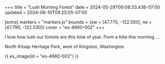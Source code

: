 +++
title = "Lush Morning Forest"
date = 2024-05-29T09:08:33.436-07:00
updated = 2024-06-10T09:25:05-07:00

[extra]
markers = "markers.js"
bounds = {sw = [47.770, -122.550], ne = [47.790, -122.530]}
cover = "es-4660-002"
+++

I love how lush our forests are this time of year. From a hike this morning ...

<!-- more -->

North Kitsap Heritage Park, west of Kingston, Washington

{{ es_image(id = "es-4660-002") }}
